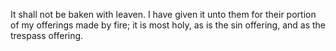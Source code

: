 It shall not be baken with leaven. I have given it unto them for their portion of my offerings made by fire; it is most holy, as is the sin offering, and as the trespass offering.
